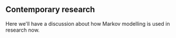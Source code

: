 ## Contemporary research

Here we'll have a discussion about how Markov modelling is used in research now.